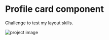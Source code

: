 # Profile card component

Challenge to test my layout skills. 

![project image](https://user-images.githubusercontent.com/84739839/217502888-dbfd7c59-6950-4d6d-add8-3940f6a62986.png)
